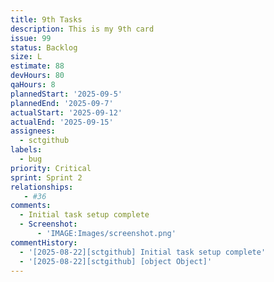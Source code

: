```yaml
---
title: 9th Tasks
description: This is my 9th card
issue: 99
status: Backlog
size: L
estimate: 88
devHours: 80
qaHours: 8
plannedStart: '2025-09-5'
plannedEnd: '2025-09-7'
actualStart: '2025-09-12'
actualEnd: '2025-09-15'
assignees:
  - sctgithub
labels:
  - bug
priority: Critical
sprint: Sprint 2
relationships: 
   - #36
comments:
  - Initial task setup complete
  - Screenshot:
      - 'IMAGE:Images/screenshot.png'
commentHistory:
  - '[2025-08-22][sctgithub] Initial task setup complete'
  - '[2025-08-22][sctgithub] [object Object]'
---
```



